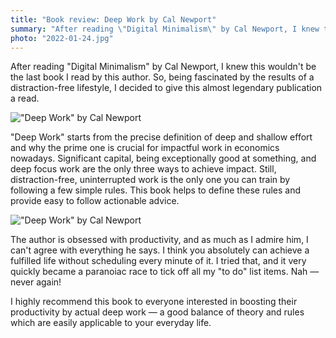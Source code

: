 ```yaml
---
title: "Book review: Deep Work by Cal Newport"
summary: "After reading \"Digital Minimalism\" by Cal Newport, I knew this wouldn't be the last book I read by this author. So, being fascinated by the results of a distraction-free lifestyle, I decided to give this almost legendary publication a read."
photo: "2022-01-24.jpg"
---
```


After reading "Digital Minimalism" by Cal Newport, I knew this wouldn't be the last book I read by this author. So, being fascinated by the results of a distraction-free lifestyle, I decided to give this almost legendary publication a read.

!["Deep Work" by Cal Newport](/photos/2022-01-24-1.jpg)

"Deep Work" starts from the precise definition of deep and shallow effort and why the prime one is crucial for impactful work in economics nowadays. Significant capital, being exceptionally good at something, and deep focus work are the only three ways to achieve impact. Still, distraction-free, uninterrupted work is the only one you can train by following a few simple rules. This book helps to define these rules and provide easy to follow actionable advice.

!["Deep Work" by Cal Newport](/photos/2022-01-24-2.jpg)

The author is obsessed with productivity, and as much as I admire him, I can't agree with everything he says. I think you absolutely can achieve a fulfilled life without scheduling every minute of it. I tried that, and it very quickly became a paranoiac race to tick off all my "to do" list items. Nah — never again!

I highly recommend this book to everyone interested in boosting their productivity by actual deep work — a good balance of theory and rules which are easily applicable to your everyday life.
